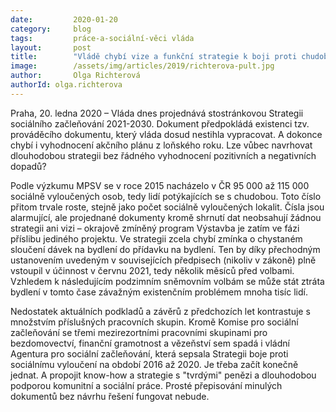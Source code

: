 ```yaml
---
date:         2020-01-20
category:     blog
tags:         práce-a-sociální-věci vláda
layout:       post
title:        "Vládě chybí vize a funkční strategie k boji proti chudobě"
image:        /assets/img/articles/2019/richterova-pult.jpg
author:       Olga Richterová
authorId: olga.richterova
---
```



Praha, 20. ledna 2020 – Vláda dnes projednává stostránkovou Strategii sociálního začleňování 2021-2030. Dokument předpokládá existenci tzv. prováděcího dokumentu, který vláda dosud nestihla vypracovat. A dokonce chybí i vyhodnocení akčního plánu z loňského roku. Lze vůbec navrhovat dlouhodobou strategii bez řádného vyhodnocení pozitivních a negativních dopadů?


Podle výzkumu MPSV se v roce 2015 nacházelo v ČR 95 000 až 115 000 sociálně vyloučených osob, tedy lidí potýkajících se s chudobou. Toto číslo přitom trvale roste, stejně jako počet sociálně vyloučených lokalit. Čísla jsou alarmující, ale projednané dokumenty kromě shrnutí dat neobsahují žádnou strategii ani vizi – okrajově zmíněný program Výstavba je zatím ve fázi příslibu jediného projektu. Ve strategii zcela chybí zmínka o chystaném sloučení dávek na bydlení do přídavku na bydlení. Ten by díky přechodným ustanovením uvedeným v souvisejících předpisech (nikoliv v zákoně) plně vstoupil v účinnost v červnu 2021, tedy několik měsíců před volbami. Vzhledem k následujícím podzimním sněmovním volbám se může stát ztráta bydlení v tomto čase závažným existenčním problémem mnoha tisíc lidí. 

 
Nedostatek aktuálních podkladů a závěrů z předchozích let kontrastuje s množstvím příslušných pracovních skupin. Kromě Komise pro sociální začleňování se třemi mezirezortními pracovními skupinami pro bezdomovectví, finanční gramotnost a vězeňství sem spadá i vládní Agentura pro sociální začleňování, která sepsala Strategii boje proti sociálnímu vyloučení na období 2016 až 2020. Je třeba začít konečně jednat. A propojit know-how a strategie s "tvrdými" penězi a dlouhodobou podporou komunitní a sociální práce. Prosté přepisování minulých dokumentů bez návrhu řešení fungovat nebude.
